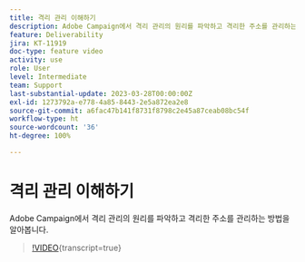 ```yaml
---
title: 격리 관리 이해하기
description: Adobe Campaign에서 격리 관리의 원리를 파악하고 격리한 주소를 관리하는 방법을 알아봅니다.
feature: Deliverability
jira: KT-11919
doc-type: feature video
activity: use
role: User
level: Intermediate
team: Support
last-substantial-update: 2023-03-28T00:00:00Z
exl-id: 1273792a-e778-4a85-8443-2e5a872ea2e8
source-git-commit: a6fac47b141f8731f8798c2e45a87ceab08bc54f
workflow-type: ht
source-wordcount: '36'
ht-degree: 100%

---
```


# 격리 관리 이해하기

Adobe Campaign에서 격리 관리의 원리를 파악하고 격리한 주소를 관리하는 방법을 알아봅니다.

>[!VIDEO](https://video.tv.adobe.com/v/3415818?quality=12&learn=on){transcript=true}
